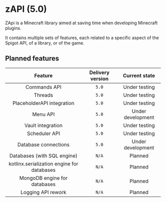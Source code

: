 # zAPI (5.0)

ZApi is a Minecraft library aimed at saving time when developing Minecraft plugins.

It contains multiple sets of features, each related to a specific aspect of the Spigot API, of a library, or of the game.

## Planned features

| Feature | Delivery version | Current state |
| :---: | :---: | :---: |
| Commands API | `5.0` | Under testing |
| Threads | `5.0` | Under testing |
| PlaceholderAPI integration | `5.0` | Under testing |
| Menu API | `5.0` | Under development |
| Vault integration | `5.0` | Under testing |
| Scheduler API | `5.0` | Under testing |
| Database connections | `5.0` | Under development |
| Databases (with SQL engine) | `N/A` | Planned |
| kotlinx.serialization engine for databases | `N/A` | Planned |
| MongoDB engine for databases | `N/A` | Planned |
| Logging API rework | `N/A` | Planned |
